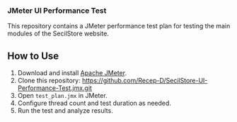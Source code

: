### JMeter UI Performance Test
This repository contains a JMeter performance test plan for testing the main modules of the SecilStore website.
## How to Use
1. Download and install [Apache JMeter](https://jmeter.apache.org/).
2. Clone this repository: https://github.com/Recep-D/SecilStore-UI-Performance-Test.jmx.git  
3. Open `test_plan.jmx` in JMeter.
4. Configure thread count and test duration as needed.
5. Run the test and analyze results.

